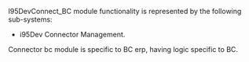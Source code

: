 I95DevConnect_BC module functionality is represented by the following sub-systems:
 - i95Dev Connector Management.

Connector bc module is specific to BC erp, having logic specific to BC.